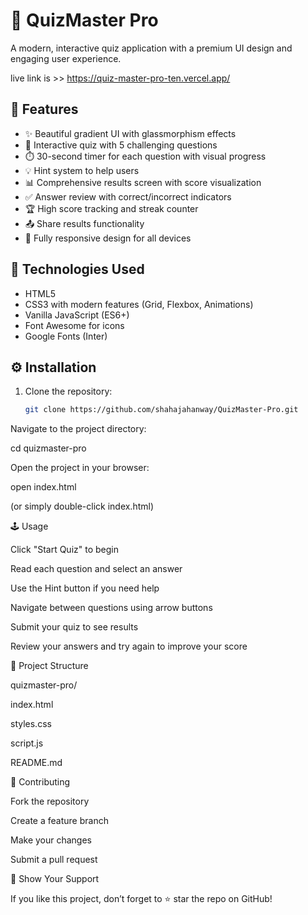 # 🎯 QuizMaster Pro

A modern, interactive quiz application with a premium UI design and engaging user experience.

live link is >> https://quiz-master-pro-ten.vercel.app/

## 🚀 Features

- ✨ Beautiful gradient UI with glassmorphism effects  
- 🧠 Interactive quiz with 5 challenging questions  
- ⏱️ 30-second timer for each question with visual progress  
- 💡 Hint system to help users  
- 📊 Comprehensive results screen with score visualization  
- ✅ Answer review with correct/incorrect indicators  
- 🏆 High score tracking and streak counter  
- 📤 Share results functionality  
- 📱 Fully responsive design for all devices  

## 🧩 Technologies Used

- HTML5  
- CSS3 with modern features (Grid, Flexbox, Animations)  
- Vanilla JavaScript (ES6+)  
- Font Awesome for icons  
- Google Fonts (Inter)

## ⚙️ Installation

1. Clone the repository:
   ```bash
   git clone https://github.com/shahajahanway/QuizMaster-Pro.git

Navigate to the project directory:

cd quizmaster-pro


Open the project in your browser:

open index.html


(or simply double-click index.html)

🕹️ Usage

Click "Start Quiz" to begin

Read each question and select an answer

Use the Hint button if you need help

Navigate between questions using arrow buttons

Submit your quiz to see results

Review your answers and try again to improve your score

📁 Project Structure

quizmaster-pro/

index.html     

styles.css     

script.js    

README.md       

🤝 Contributing

Fork the repository

Create a feature branch

Make your changes

Submit a pull request

🌟 Show Your Support

If you like this project, don’t forget to ⭐ star the repo on GitHub!
